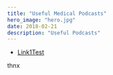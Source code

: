 ```yaml
---
title: "Useful Medical Podcasts"
hero_image: "hero.jpg"
date: 2018-02-21
description: "Useful Podcasts"
---
```


* [Link1Test](https://thecurbsiders.com/)

thnx
